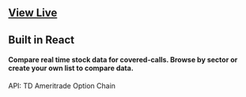 <h2><a href="https://www.coveredcalls.dev/" target="_blank">View Live</a><h2>
  
  
<h2>Built in React</h2>
<h4>Compare real time stock data for covered-calls. Browse by sector or create your own list to compare data.</h4>


<p>API: TD Ameritrade Option Chain</p>



